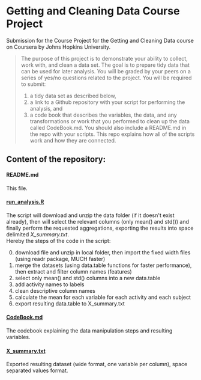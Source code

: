 # Getting and Cleaning Data Course Project
Submission for the Course Project for the Getting and Cleaning Data course on Coursera by Johns Hopkins University.

> The purpose of this project is to demonstrate your ability to collect, work with, and clean a data set. The goal is to prepare tidy data that can be used for later analysis. You will be graded by your peers on a series of yes/no questions related to the project. You will be required to submit:
> 1) a tidy data set as described below,
> 2) a link to a Github repository with your script for performing the analysis, and
> 3) a code book that describes the variables, the data, and any transformations or work that you performed to clean up the data called CodeBook.md. You should also include a README.md in the repo with your scripts. This repo explains how all of the scripts work and how they are connected.

## Content of the repository:
#### README.md
This file.

#### [run_analysis.R](https://github.com/paesibassi/GetCleanDataProject/blob/master/run_analysis.R)
The script will download and unzip the data folder (if it doesn't exist already), then will select the relevant columns (only mean() and std()) and finally perform the requested aggregations, exporting the results into space delimited *X_summary.txt*.  
Hereby the steps of the code in the script:

0. download file and unzip in local folder, then import the fixed width files (using readr package, MUCH faster)
1. merge the datasets (using data.table functions for faster performance), then extract and filter column names (features)
2. select only mean() and std() columns into a new data.table
3. add activity names to labels
4. clean descriptive column names
5. calculate the mean for each variable for each activity and each subject
6. export resulting data.table to X_summary.txt

#### [CodeBook.md](https://github.com/paesibassi/GetCleanDataProject/blob/master/CodeBook.md)
The codebook explaining the data manipulation steps and resulting variables.

#### [X_summary.txt](https://github.com/paesibassi/GetCleanDataProject/blob/master/X_summary.txt)
Exported resulting dataset (wide format, one variable per column), space separated values format.
